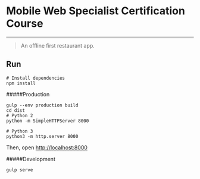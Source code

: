 # Mobile Web Specialist Certification Course
---

> An offline first restaurant app.

## Run

```shell
# Install dependencies
npm install
```
#####Production
```shell
gulp --env production build
cd dist
# Python 2
python -m SimpleHTTPServer 8000

# Python 3
python3 -m http.server 8000
```
Then, open [http://localhost:8000](http://localhost:8000/)

#####Development
```shell
gulp serve
```


